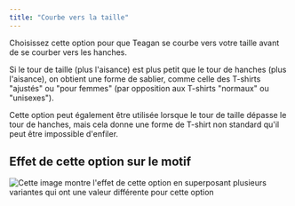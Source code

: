 ```yaml
---
title: "Courbe vers la taille"
---
```


Choisissez cette option pour que Teagan se courbe vers votre taille avant de se courber vers les hanches.

Si le tour de taille (plus l'aisance) est plus petit que le tour de hanches (plus l'aisance), on obtient une forme de sablier, comme celle des T-shirts "ajustés" ou "pour femmes" (par opposition aux T-shirts "normaux" ou "unisexes").

<Note>
Cette option peut également être utilisée lorsque le tour de taille dépasse le tour de hanches, mais cela donne une forme de T-shirt non standard qu'il peut être impossible d'enfiler.
</Note>

## Effet de cette option sur le motif

![Cette image montre l'effet de cette option en superposant plusieurs variantes qui ont une valeur différente pour cette option](teagan_curvetowaist_sample.svg "Effet de cette option sur le motif")
